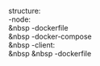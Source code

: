 structure: <br />
-node:<br />
&nbsp  -dockerfile<br />
&nbsp  -docker-compose<br />
&nbsp  -client:<br />
&nbsp &nbsp    -dockerfile<br />

